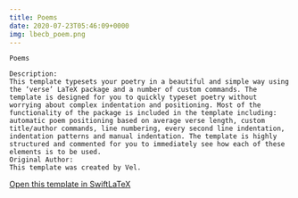 ```yaml
---
title: Poems
date: 2020-07-23T05:46:09+0000
img: lbecb_poem.png
---
```

```
Poems

Description:
This template typesets your poetry in a beautiful and simple way using the ‘verse’ LaTeX package and a number of custom commands. The template is designed for you to quickly typeset poetry without worrying about complex indentation and positioning. Most of the functionality of the package is included in the template including: automatic poem positioning based on average verse length, custom title/author commands, line numbering, every second line indentation, indentation patterns and manual indentation. The template is highly structured and commented for you to immediately see how each of these elements is to be used.
Original Author:
This template was created by Vel.
```
[Open this template in SwiftLaTeX](https://www.swiftlatex.com/project.html?import=https://swiftlatex.github.io/LaTeXBoilerPlate/zips/fenea_poems.zip)
